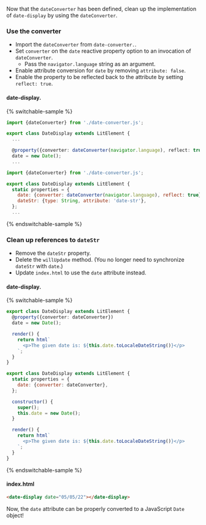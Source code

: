 Now that the `dateConverter` has been defined, clean up the implementation of `date-display` by using the `dateConverter`.

### Use the converter

- Import the `dateConverter` from <code>date-converter.<ts-js></ts-js></code>.
- Set `converter` on the `date` reactive property option to an invocation of `dateConverter`.
  - Pass the `navigator.language` string as an argument.
- Enable attribute conversion for `date` by removing `attribute: false`.
- Enable the property to be reflected back to the attribute by setting `reflect: true`.

#### date-display.<ts-js></ts-js>

{% switchable-sample %}

```ts
import {dateConverter} from './date-converter.js';

export class DateDisplay extends LitElement {
  ...

  @property({converter: dateConverter(navigator.language), reflect: true})
  date = new Date();
  ...
```

```js
import {dateConverter} from './date-converter.js';

export class DateDisplay extends LitElement {
  static properties = {
    date: {converter: dateConverter(navigator.language), reflect: true},
    dateStr: {type: String, attribute: 'date-str'},
  };
  ...
```

{% endswitchable-sample %}

### Clean up references to `dateStr`

- Remove the `dateStr` property.
- Delete the `willUpdate` method.
  (You no longer need to synchronize `dateStr` with `date`.)
- Update  `index.html` to use the `date` attribute instead.

#### date-display.<ts-js></ts-js>

{% switchable-sample %}

```ts
export class DateDisplay extends LitElement {
  @property({converter: dateConverter})
  date = new Date();

  render() {
    return html`
      <p>The given date is: ${this.date.toLocaleDateString()}</p>
    `;
  }
}
```

```js
export class DateDisplay extends LitElement {
  static properties = {
    date: {converter: dateConverter},
  };

  constructor() {
    super();
    this.date = new Date();
  }

  render() {
    return html`
      <p>The given date is: ${this.date.toLocaleDateString()}</p>
    `;
  }
}
```

{% endswitchable-sample %}

#### index.html

```html
<date-display date="05/05/22"></date-display>
```

Now, the `date` attribute can be properly converted to a JavaScript `Date` object!
